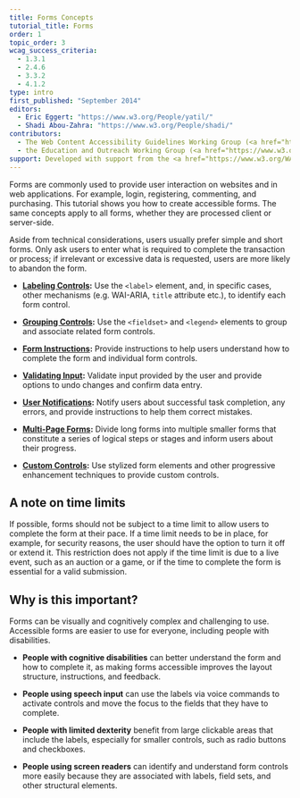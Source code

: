```yaml
---
title: Forms Concepts
tutorial_title: Forms
order: 1
topic_order: 3
wcag_success_criteria:
  - 1.3.1
  - 2.4.6
  - 3.3.2
  - 4.1.2
type: intro
first_published: "September 2014"
editors:
  - Eric Eggert: "https://www.w3.org/People/yatil/"
  - Shadi Abou-Zahra: "https://www.w3.org/People/shadi/"
contributors:
  - The Web Content Accessibility Guidelines Working Group (<a href="https://www.w3.org/WAI/GL/">WCAG WG</a>)
  - the Education and Outreach Working Group (<a href="https://www.w3.org/WAI/EO/">EOWG</a>)
support: Developed with support from the <a href="https://www.w3.org/WAI/ACT/">WAI-ACT project</a>, co-funded by the <strong>European Commission <abbr title="Information Society Technologies">IST</abbr> Programme</strong>.
---
```


Forms are commonly used to provide user interaction on websites and in web applications. For example, login, registering, commenting, and purchasing. This tutorial shows you how to create accessible forms. The same concepts apply to all forms, whether they are processed client or server-side.

Aside from technical considerations, users usually prefer simple and short forms. Only ask users to enter what is required to complete the transaction or process; if irrelevant or excessive data is requested, users are more likely to abandon the form.

- **[Labeling Controls](labels.html):** Use the `<label>` element, and, in specific cases, other mechanisms (e.g. WAI-ARIA, `title` attribute etc.), to identify each form control.

- **[Grouping Controls](grouping.html):** Use the `<fieldset>` and `<legend>` elements to group and associate related form controls.

- **[Form Instructions](instructions.html):** Provide instructions to help users understand how to complete the form and individual form controls.

- **[Validating Input](validation.html):** Validate input provided by the user and provide options to undo changes and confirm data entry.

- **[User Notifications](notifications.html):** Notify users about successful task completion, any errors, and provide instructions to help them correct mistakes.

- **[Multi-Page Forms](multi-page.html):** Divide long forms into multiple smaller forms that constitute a series of logical steps or stages and inform users about their progress.

- **[Custom Controls](custom-controls.html):** Use stylized form elements and other progressive enhancement techniques to provide custom controls.

## A note on time limits

If possible, forms should not be subject to a time limit to allow users to complete the form at their pace. If a time limit needs to be in place, for example, for security reasons, the user should have the option to turn it off or extend it. This restriction does not apply if the time limit is due to a live event, such as an auction or a game, or if the time to complete the form is essential for a valid submission.

## Why is this important?

Forms can be visually and cognitively complex and challenging to use. Accessible forms are easier to use for everyone, including people with disabilities.

- **People with cognitive disabilities** can better understand the form and how to complete it, as making forms accessible improves the layout structure, instructions, and feedback.

- **People using speech input** can use the labels via voice commands to activate controls and move the focus to the fields that they have to complete.

- **People with limited dexterity** benefit from large clickable areas that include the labels, especially for smaller controls, such as radio buttons and checkboxes.

- **People using screen readers** can identify and understand form controls more easily because they are associated with labels, field sets, and other structural elements.
